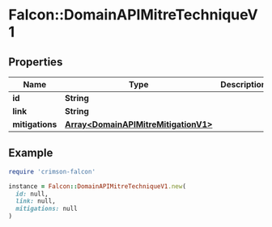 # Falcon::DomainAPIMitreTechniqueV1

## Properties

| Name | Type | Description | Notes |
| ---- | ---- | ----------- | ----- |
| **id** | **String** |  |  |
| **link** | **String** |  | [optional] |
| **mitigations** | [**Array&lt;DomainAPIMitreMitigationV1&gt;**](DomainAPIMitreMitigationV1.md) |  | [optional] |

## Example

```ruby
require 'crimson-falcon'

instance = Falcon::DomainAPIMitreTechniqueV1.new(
  id: null,
  link: null,
  mitigations: null
)
```

